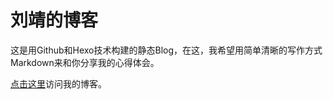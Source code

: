 # 刘靖的博客

这是用Github和Hexo技术构建的静态Blog，在这，我希望用简单清晰的写作方式Markdown来和你分享我的心得体会。

[点击这里][blog]访问我的博客。

[blog]:shliujing.github.io